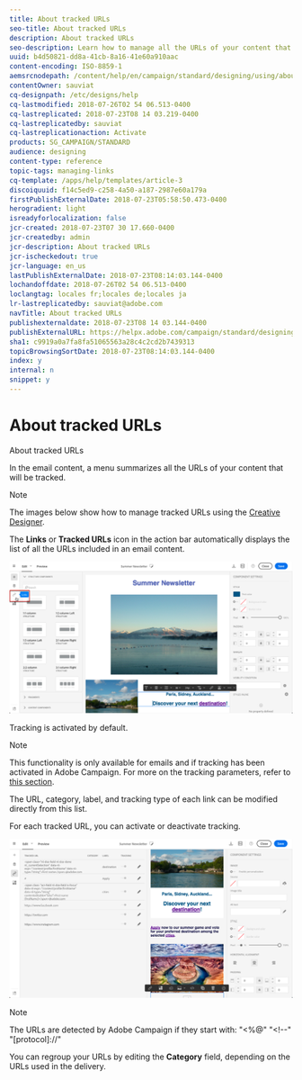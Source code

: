```yaml
---
title: About tracked URLs
seo-title: About tracked URLs
description: About tracked URLs
seo-description: Learn how to manage all the URLs of your content that will be tracked.
uuid: b4d50821-dd8a-41cb-8a16-41e60a910aac
content-encoding: ISO-8859-1
aemsrcnodepath: /content/help/en/campaign/standard/designing/using/about-tracked-urls
contentOwner: sauviat
cq-designpath: /etc/designs/help
cq-lastmodified: 2018-07-26T02 54 06.513-0400
cq-lastreplicated: 2018-07-23T08 14 03.219-0400
cq-lastreplicatedby: sauviat
cq-lastreplicationaction: Activate
products: SG_CAMPAIGN/STANDARD
audience: designing
content-type: reference
topic-tags: managing-links
cq-template: /apps/help/templates/article-3
discoiquuid: f14c5ed9-c258-4a50-a187-2987e60a179a
firstPublishExternalDate: 2018-07-23T05:58:50.473-0400
herogradient: light
isreadyforlocalization: false
jcr-created: 2018-07-23T07 30 17.660-0400
jcr-createdby: admin
jcr-description: About tracked URLs
jcr-ischeckedout: true
jcr-language: en_us
lastPublishExternalDate: 2018-07-23T08:14:03.144-0400
lochandoffdate: 2018-07-26T02 54 06.513-0400
loclangtag: locales fr;locales de;locales ja
lr-lastreplicatedby: sauviat@adobe.com
navTitle: About tracked URLs
publishexternaldate: 2018-07-23T08 14 03.144-0400
publishExternalURL: https://helpx.adobe.com/campaign/standard/designing/using/about-tracked-urls.html
sha1: c9919a0a7fa8fa51065563a28c4c2cd2b7439313
topicBrowsingSortDate: 2018-07-23T08:14:03.144-0400
index: y
internal: n
snippet: y
---
```


# About tracked URLs

About tracked URLs

In the email content, a menu summarizes all the URLs of your content that will be tracked.

>[!NOTE]
>
>The images below show how to manage tracked URLs using the [Creative Designer](../../designing/using/about-email-content-design.md#using-the-creative-designer).

The **Links** or **Tracked URLs** icon in the action bar automatically displays the list of all the URLs included in an email content.

![](assets/des_links.png)

Tracking is activated by default.

>[!NOTE]
>
>This functionality is only available for emails and if tracking has been activated in Adobe Campaign. For more on the tracking parameters, refer to [this section](../../administration/using/configuring-email-channel.md#list-of-email-tracking-parameters).

The URL, category, label, and tracking type of each link can be modified directly from this list.

For each tracked URL, you can activate or deactivate tracking.

![](assets/des_links_tracking.png)

>[!NOTE]
>
>The URLs are detected by Adobe Campaign if they start with: "&lt;%@" "&lt;!--" "[protocol]://"

You can regroup your URLs by editing the **Category** field, depending on the URLs used in the delivery.

